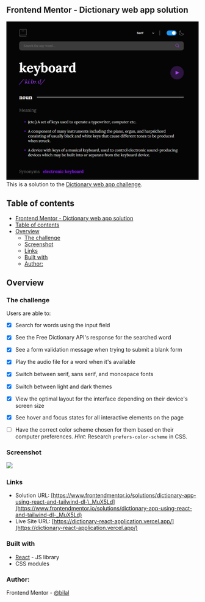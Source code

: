## Frontend Mentor - Dictionary web app solution

![](./public/screenshot.png)
This is a solution to the [Dictionary web app challenge](https://www.frontendmentor.io/challenges/dictionary-web-app-h5wwnyuKFL).

## Table of contents

- [Frontend Mentor - Dictionary web app solution](#frontend-mentor---dictionary-web-app-solution)
- [Table of contents](#table-of-contents)
- [Overview](#overview)
  - [The challenge](#the-challenge)
  - [Screenshot](#screenshot)
  - [Links](#links)
  - [Built with](#built-with)
  - [Author:](#author)

## Overview

### The challenge

Users are able to:

- [x] Search for words using the input field
- [x] See the Free Dictionary API's response for the searched word
- [x] See a form validation message when trying to submit a blank form
- [x] Play the audio file for a word when it's available
- [x] Switch between serif, sans serif, and monospace fonts
- [x] Switch between light and dark themes
- [x] View the optimal layout for the interface depending on their device's screen size
- [x] See hover and focus states for all interactive elements on the page

- [ ] Have the correct color scheme chosen for them based on their computer preferences. _Hint_: Research `prefers-color-scheme` in CSS.

### Screenshot

![](https://i.imgur.com/gfjZEz1.png)

### Links

- Solution URL: [https://www.frontendmentor.io/solutions/dictionary-app-using-react-and-tailwind-dl-\_MuX5Ld](https://www.frontendmentor.io/solutions/dictionary-app-using-react-and-tailwind-dl-_MuX5Ld)
- Live Site URL: [https://dictionary-react-application.vercel.app/](https://dictionary-react-application.vercel.app/)

### Built with

- [React](https://reactjs.org/) - JS library
- CSS modules

### Author:

Frontend Mentor - [@bilal](https://www.frontendmentor.io/profile/M-Bilal1)
